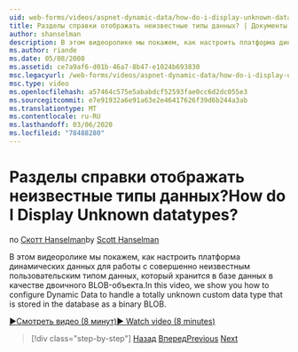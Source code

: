 ```yaml
---
uid: web-forms/videos/aspnet-dynamic-data/how-do-i-display-unknown-datatypes
title: Разделы справки отображать неизвестные типы данных? | Документы Майкрософт
author: shanselman
description: В этом видеоролике мы покажем, как настроить платформа динамических данных для работы с совершенно неизвестным пользовательским типом данных, который хранится в базе данных в качестве двоичного BLOB-объекта.
ms.author: riande
ms.date: 05/08/2008
ms.assetid: ce7a9af6-d01b-46a7-8b47-e1024b693830
msc.legacyurl: /web-forms/videos/aspnet-dynamic-data/how-do-i-display-unknown-datatypes
msc.type: video
ms.openlocfilehash: a57464c575e5ababdcf52593fae0cc6d2dc055e3
ms.sourcegitcommit: e7e91932a6e91a63e2e46417626f39d6b244a3ab
ms.translationtype: MT
ms.contentlocale: ru-RU
ms.lasthandoff: 03/06/2020
ms.locfileid: "78488280"
---
```

# <a name="how-do-i-display-unknown-datatypes"></a><span data-ttu-id="f125b-104">Разделы справки отображать неизвестные типы данных?</span><span class="sxs-lookup"><span data-stu-id="f125b-104">How do I Display Unknown datatypes?</span></span>

<span data-ttu-id="f125b-105">по [Скотт Hanselman](https://github.com/shanselman)</span><span class="sxs-lookup"><span data-stu-id="f125b-105">by [Scott Hanselman](https://github.com/shanselman)</span></span>

<span data-ttu-id="f125b-106">В этом видеоролике мы покажем, как настроить платформа динамических данных для работы с совершенно неизвестным пользовательским типом данных, который хранится в базе данных в качестве двоичного BLOB-объекта.</span><span class="sxs-lookup"><span data-stu-id="f125b-106">In this video, we show you how to configure Dynamic Data to handle a totally unknown custom data type that is stored in the database as a binary BLOB.</span></span>

[<span data-ttu-id="f125b-107">&#9654;Смотреть видео (8 минут)</span><span class="sxs-lookup"><span data-stu-id="f125b-107">&#9654; Watch video (8 minutes)</span></span>](https://channel9.msdn.com/Blogs/ASP-NET-Site-Videos/how-do-i-display-unknown-datatypes)

> [!div class="step-by-step"]
> <span data-ttu-id="f125b-108">[Назад](how-do-i-make-custom-pages.md)
> [Вперед](how-do-i-use-a-dynamiccontrol-in-listview-and-detailsview-controls.md)</span><span class="sxs-lookup"><span data-stu-id="f125b-108">[Previous](how-do-i-make-custom-pages.md)
[Next](how-do-i-use-a-dynamiccontrol-in-listview-and-detailsview-controls.md)</span></span>
